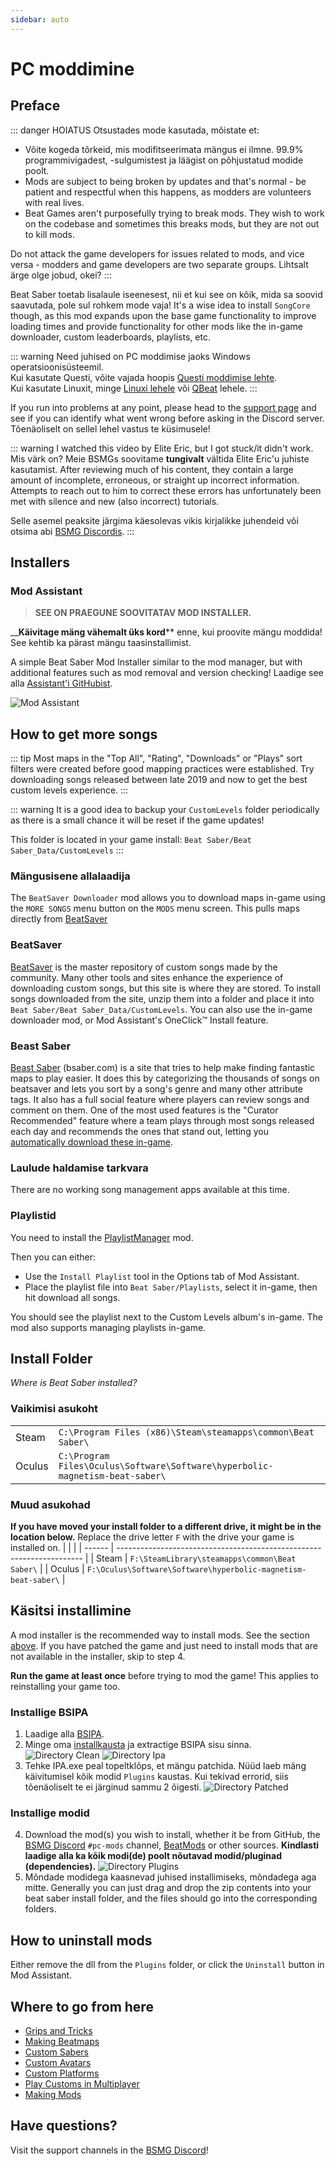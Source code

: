 ```yaml
---
sidebar: auto
---
```


# PC moddimine

## Preface

::: danger HOIATUS Otsustades mode kasutada, mõistate et:

* Võite kogeda tõrkeid, mis modifitseerimata mängus ei ilmne. 99.9% programmivigadest, -sulgumistest ja läägist on põhjustatud modide poolt.
* Mods are subject to being broken by updates and that's normal - be patient and respectful when this happens, as modders are volunteers with real lives.
* Beat Games aren't purposefully trying to break mods. They wish to work on the codebase and sometimes this breaks mods, but they are not out to kill mods.

Do not attack the game developers for issues related to mods, and vice versa - modders and game developers are two separate groups. Lihtsalt ärge olge jobud, okei? :::

Beat Saber toetab lisalaule iseenesest, nii et kui see on kõik, mida sa soovid saavutada, pole sul rohkem mode vaja! It's a wise idea to install `SongCore` though, as this mod expands upon the base game functionality to improve loading times and provide functionality for other mods like the in-game downloader, custom leaderboards, playlists, etc.

::: warning Need juhised on PC moddimise jaoks Windows operatsioonisüsteemil.  
Kui kasutate Questi, võite vajada hoopis [Questi moddimise lehte](/et/quest-modding.md).  
Kui kasutate Linuxit, minge [Linuxi lehele](/et/modding/linux.md) või [QBeat](https://github.com/geefr/beatsaber-linux-goodies/blob/master/README.md) lehele. :::

If you run into problems at any point, please head to the [support page](./support) and see if you can identify what went wrong before asking in the Discord server. Tõenäoliselt on sellel lehel vastus te küsimusele!

::: warning I watched this video by Elite Eric, but I got stuck/it didn't work. Mis värk on? Meie BSMGs soovitame **tungivalt** vältida Elite Eric'u juhiste kasutamist. After reviewing much of his content, they contain a large amount of incomplete, erroneous, or straight up incorrect information. Attempts to reach out to him to correct these errors has unfortunately been met with silence and new (also incorrect) tutorials.

Selle asemel peaksite järgima käesolevas vikis kirjalikke juhendeid või otsima abi [BSMG Discordis](https://discord.gg/beatsabermods). :::

## Installers

### Mod Assistant
> **SEE ON PRAEGUNE SOOVITATAV MOD INSTALLER.**

__**Käivitage mäng vähemalt üks kord**** enne, kui proovite mängu moddida! See kehtib ka pärast mängu taasinstallimist.

A simple Beat Saber Mod Installer similar to the mod manager, but with additional features such as mod removal and version checking! Laadige see alla [Assistant'i GitHubist](https://github.com/Assistant/ModAssistant/releases/latest).

![Mod Assistant](~@images/beginners-guide/modassistant.png)

## How to get more songs
::: tip Most maps in the "Top All", "Rating", "Downloads" or "Plays" sort filters were created before good mapping practices were established. Try downloading songs released between late 2019 and now to get the best custom levels experience. :::

::: warning It is a good idea to backup your `CustomLevels` folder periodically as there is a small chance it will be reset if the game updates!

This folder is located in your game install: `Beat Saber/Beat Saber_Data/CustomLevels` :::

### Mängusisene allalaadija
The `BeatSaver Downloader` mod allows you to download maps in-game using the `MORE SONGS` menu button on the `MODS` menu screen. This pulls maps directly from [BeatSaver](https://beatsaver.com)

### BeatSaver
[BeatSaver](https://beatsaver.com) is the master repository of custom songs made by the community. Many other tools and sites enhance the experience of downloading custom songs, but this site is where they are stored. To install songs downloaded from the site, unzip them into a folder and place it into `Beat Saber/Beat Saber_Data/CustomLevels`. You can also use the in-game downloader mod, or Mod Assistant's OneClick™ Install feature.

### Beast Saber
[Beast Saber](https://www.bsaber.com) (bsaber.com) is a site that tries to help make finding fantastic maps to play easier. It does this by categorizing the thousands of songs on beatsaver and lets you sort by a song's genre and many other attribute tags. It also has a full social feature where players can review songs and comment on them. One of the most used features is the "Curator Recommended" feature where a team plays through most songs released each day and recommends the ones that stand out, letting you [automatically download these in-game](https://bsaber.com/beatsync/).

### Laulude haldamise tarkvara

There are no working song management apps available at this time.

### Playlistid
You need to install the [PlaylistManager](https://github.com/rithik-b/PlaylistManager/releases/latest) mod.

Then you can either:

* Use the `Install Playlist` tool in the Options tab of Mod Assistant.
* Place the playlist file into `Beat Saber/Playlists`, select it in-game, then hit download all songs.

You should see the playlist next to the Custom Levels album's in-game. The mod also supports managing playlists in-game.

## Install Folder
_Where is Beat Saber installed?_

### Vaikimisi asukoht
|        |                                                                                      |
| ------ | ------------------------------------------------------------------------------------ |
| Steam  | `C:\Program Files (x86)\Steam\steamapps\common\Beat Saber\`                  |
| Oculus | `C:\Program Files\Oculus\Software\Software\hyperbolic-magnetism-beat-saber\` |

### Muud asukohad
**If you have moved your install folder to a different drive, it might be in the location below.** Replace the drive letter `F` with the drive your game is installed on.
|        |                                                                       |
| ------ | --------------------------------------------------------------------- |
| Steam  | `F:\SteamLibrary\steamapps\common\Beat Saber\`                 |
| Oculus | `F:\Oculus\Software\Software\hyperbolic-magnetism-beat-saber\` |

## Käsitsi installimine
A mod installer is the recommended way to install mods. See the section [above](#installers). If you have patched the game and just need to install mods that are not available in the installer, skip to step 4.

**Run the game at least once** before trying to mod the game! This applies to reinstalling your game too.

### Installige BSIPA

1. Laadige alla [BSIPA](https://github.com/bsmg/BeatSaber-IPA-Reloaded/releases).
2. Minge oma [installkausta](#install-folder) ja extractige BSIPA sisu sinna. ![Directory Clean](~@images/beginners-guide/directory-clean.png "Directory Clean") ![Directory Ipa](~@images/beginners-guide/directory-ipa.png "Directory Ipa")
3. Tehke IPA.exe peal topeltklõps, et mängu patchida. Nüüd laeb mäng käivitumisel kõik modid `Plugins` kaustas. Kui tekivad errorid, siis tõenäoliselt te ei järginud sammu 2 õigesti. ![Directory Patched](~@images/beginners-guide/directory-patched.png "Directory Patched")

### Installige modid

4. Download the mod(s) you wish to install, whether it be from GitHub, the [BSMG Discord](https://discord.com/invite/beatsabermods) `#pc-mods` channel,  [BeatMods](https://beatmods.com/#/mods) or other sources. **Kindlasti laadige alla ka kõik modi(de) poolt nõutavad modid/pluginad (dependencies).** ![Directory Plugins](~@images/beginners-guide/directory-plugins.png "Directory Plugins")
5. Mõndade modidega kaasnevad juhised installimiseks, mõndadega aga mitte. Generally you can just drag and drop the zip contents into your beat saber install folder, and the files should go into the corresponding folders.

## How to uninstall mods
Either remove the dll from the `Plugins` folder, or click the `Uninstall` button in Mod Assistant.

## Where to go from here

* [Grips and Tricks](./grips-and-tricks.md)
* [Making Beatmaps](/mapping/)
* [Custom Sabers](/models/custom-sabers.md)
* [Custom Avatars](/models/custom-avatars.md)
* [Custom Platforms](/models/custom-platforms.md)
* [Play Customs in Multiplayer](https://discord.com/invite/gezGrFG4tz)
* [Making Mods](/modding/)

## Have questions?
Visit the support channels in the [BSMG Discord](https://discord.gg/beatsabermods)!
